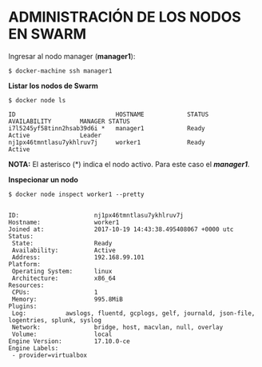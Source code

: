 # ADMINISTRACIÓN DE LOS NODOS EN SWARM

Ingresar al nodo manager \(**manager1**\):

```
$ docker-machine ssh manager1
```

**Listar los nodos de Swarm**

```
$ docker node ls

ID                            HOSTNAME            STATUS              AVAILABILITY        MANAGER STATUS
i7l5245yf58tinn2hsab39d6i *   manager1            Ready               Active              Leader
nj1px46tmntlasu7ykhlruv7j     worker1             Ready               Active
```

**NOTA:** El asterisco \(\*\) indica el nodo activo. Para este caso el _**manager1**_.

**Inspecionar un nodo**

```
$ docker node inspect worker1 --pretty


ID:                     nj1px46tmntlasu7ykhlruv7j
Hostname:               worker1
Joined at:              2017-10-19 14:43:38.495408067 +0000 utc
Status:
 State:                 Ready
 Availability:          Active
 Address:               192.168.99.101
Platform:
 Operating System:      linux
 Architecture:          x86_64
Resources:
 CPUs:                  1
 Memory:                995.8MiB
Plugins:
 Log:           awslogs, fluentd, gcplogs, gelf, journald, json-file, logentries, splunk, syslog
 Network:               bridge, host, macvlan, null, overlay
 Volume:                local
Engine Version:         17.10.0-ce
Engine Labels:
 - provider=virtualbox
```



